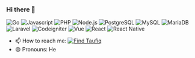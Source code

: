 ### Hi there 👋
![Go](https://img.shields.io/badge/GO-66d0dd "Go")
![Javascript](https://img.shields.io/badge/Javascript-efd81d "Javascript")
![PHP](https://img.shields.io/badge/PHP-7377ad "PHP")
![Node.js](https://img.shields.io/badge/Node.js-7fc728 "Node.js")
![PostgreSQL](https://img.shields.io/badge/PostgreSQL-2f5e8d "PostgreSQL")
![MySQL](https://img.shields.io/badge/MySQL-167d94 "MySQL")
![MariaDB](https://img.shields.io/badge/MariaDB-9a5c47 "MariaDB")
![Laravel](https://img.shields.io/badge/Laravel-f72c1f "Laravel")
![Codeigniter](https://img.shields.io/badge/Codeigniter-d64613 "Codeigniter")
![Vue](https://img.shields.io/badge/Vue-3fb27f "Vue")
![React](https://img.shields.io/badge/React-5ed3f3 "React")
![React Native](https://img.shields.io/badge/React_Native-5ed3f3 "React Native")

<!-- **mo-taufiq/mo-taufiq** is a ✨ _special_ ✨ repository because its `README.md` (this file) appears on your GitHub profile. -->

<!-- Here are some ideas to get you started: -->

<!-- - 🔭 I’m currently working on ... -->
<!-- - 🌱 I’m currently learning ... -->
<!-- - 👯 I’m looking to collaborate on ... -->
<!-- - 🤔 I’m looking for help with ... -->
<!-- - 💬 Ask me about ... -->
- 📫 How to reach me: [![Find Taufiq](https://img.shields.io/badge/Find_Taufiq-BFA612 "Find Taufiq")](https://mo-taufiq.github.io)
- 😄 Pronouns: He
<!-- - ⚡ Fun fact: ... -->
